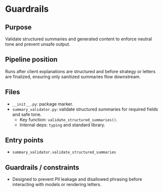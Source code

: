# Guardrails

## Purpose
Validate structured summaries and generated content to enforce neutral tone and prevent unsafe output.

## Pipeline position
Runs after client explanations are structured and before strategy or letters are finalized, ensuring only sanitized summaries flow downstream.

## Files
- `__init__.py`: package marker.
- `summary_validator.py`: validate structured summaries for required fields and safe tone.
  - Key function: `validate_structured_summaries()`.
  - Internal deps: `typing` and standard library.

## Entry points
- `summary_validator.validate_structured_summaries`

## Guardrails / constraints
- Designed to prevent PII leakage and disallowed phrasing before interacting with models or rendering letters.
